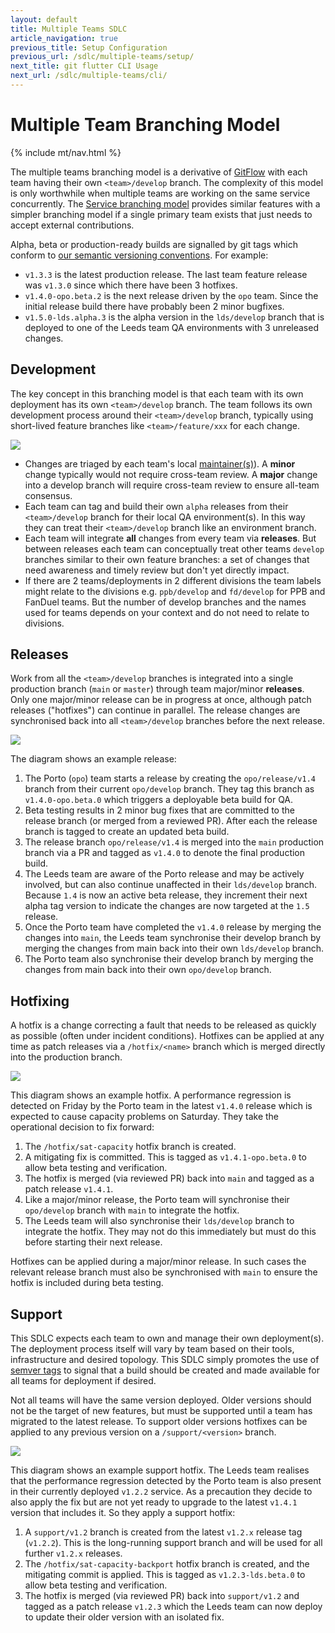 ```yaml
---
layout: default
title: Multiple Teams SDLC
article_navigation: true
previous_title: Setup Configuration
previous_url: /sdlc/multiple-teams/setup/
next_title: git flutter CLI Usage
next_url: /sdlc/multiple-teams/cli/
---
```


# Multiple Team Branching Model

{% include mt/nav.html %}

The multiple teams branching model is a derivative of [GitFlow](https://nvie.com/posts/a-successful-git-branching-model/) with each team having their own `<team>/develop` branch. The complexity of this model is only worthwhile when multiple teams are working on the same service concurrently. The [Service branching model](/sdlc/service/) provides similar features with a simpler branching model if a single primary team exists that just needs to accept external contributions.

Alpha, beta or production-ready builds are signalled by git tags which conform to [our semantic versioning conventions](/sdlc/package/). For example:

- `v1.3.3` is the latest production release. The last team feature release was `v1.3.0` since which there have been 3 hotfixes.
- `v1.4.0-opo.beta.2` is the next release driven by the `opo` team. Since the initial release build there have probably been 2 minor bugfixes.
- `v1.5.0-lds.alpha.3` is the alpha version in the `lds/develop` branch that is deployed to one of the Leeds team QA environments with 3 unreleased changes.

## Development

The key concept in this branching model is that each team with its own deployment has its own `<team>/develop` branch. The team follows its own development process around their `<team>/develop` branch, typically using short-lived feature branches like `<team>/feature/xxx` for each change.

<img src="/sdlc/multiple-teams/dev.drawio.svg" class="w-full max-w-3xl mx-auto">

- Changes are triaged by each team's local [maintainer(s)](/how/multiple-teams/#who-are-maintainers)). A **minor** change typically would not require cross-team review. A **major** change into a develop branch will require cross-team review to ensure all-team consensus.
- Each team can tag and build their own `alpha` releases from their `<team>/develop` branch for their local QA environment(s). In this way they can treat their `<team>/develop` branch like an environment branch.
- Each team will integrate **all** changes from every team via **releases**. But between releases each team can conceptually treat other teams `develop` branches similar to their own feature branches: a set of changes that need awareness and timely review but don't yet directly impact.
- If there are 2 teams/deployments in 2 different divisions the team labels might relate to the divisions e.g. `ppb/develop` and `fd/develop` for PPB and FanDuel teams. But the number of develop branches and the names used for teams depends on your context and do not need to relate to divisions.

## Releases

Work from all the `<team>/develop` branches is integrated into a single production branch (`main` or `master`) through team major/minor **releases**. Only one major/minor release can be in progress at once, although patch releases ("hotfixes") can continue in parallel. The release changes are synchronised back into all `<team>/develop` branches before the next release.

<img src="/sdlc/multiple-teams/release.drawio.svg" class="w-full max-w-3xl mx-auto">

The diagram shows an example release:

1. The Porto (`opo`) team starts a release by creating the `opo/release/v1.4` branch from their current `opo/develop` branch. They tag this branch as `v1.4.0-opo.beta.0` which triggers a deployable beta build for QA.
2. Beta testing results in 2 minor bug fixes that are committed to the release branch (or merged from a reviewed PR). After each the release branch is tagged to create an updated beta build.
3. The release branch `opo/release/v1.4` is merged into the `main` production branch via a PR and tagged as `v1.4.0` to denote the final production build.
4. The Leeds team are aware of the Porto release and may be actively involved, but can also continue unaffected in their `lds/develop` branch. Because `1.4` is now an active beta release, they increment their next alpha tag version to indicate the changes are now targeted at the `1.5` release.
5. Once the Porto team have completed the `v1.4.0` release by merging the changes into `main`, the Leeds team synchronise their develop branch by merging the changes from main back into their own `lds/develop` branch.
6. The Porto team also synchronise their develop branch by merging the changes from main back into their own `opo/develop` branch.

## Hotfixing

A hotfix is a change correcting a fault that needs to be released as quickly as possible (often under incident conditions). Hotfixes can be applied at any time as patch releases via a `/hotfix/<name>` branch which is merged directly into the production branch.

<img src="/sdlc/multiple-teams/hotfix.drawio.svg" class="w-full max-w-xl mx-auto">

This diagram shows an example hotfix. A performance regression is detected on Friday by the Porto team in the latest `v1.4.0` release which is expected to cause capacity problems on Saturday. They take the operational decision to fix forward:

1. The `/hotfix/sat-capacity` hotfix branch is created.
2. A mitigating fix is committed. This is tagged as `v1.4.1-opo.beta.0` to allow beta testing and verification.
3. The hotfix is merged (via reviewed PR) back into `main` and tagged as a patch release `v1.4.1`.
4. Like a major/minor release, the Porto team will synchronise their `opo/develop` branch with `main` to integrate the hotfix.
5. The Leeds team will also synchronise their `lds/develop` branch to integrate the hotfix. They may not do this immediately but must do this before starting their next release.

Hotfixes can be applied during a major/minor release. In such cases the relevant release branch must also be synchronised with `main` to ensure the hotfix is included during beta testing.

## Support

This SDLC expects each team to own and manage their own deployment(s). The deployment process itself will vary by team based on their tools, infrastructure and desired topology. This SDLC simply promotes the use of [semver tags](/sdlc/package/) to signal that a build should be created and made available for all teams for deployment if desired.

Not all teams will have the same version deployed. Older versions should not be the target of new features, but must be supported until a team has migrated to the latest release. To support older versions hotfixes can be applied to any previous version on a `/support/<version>` branch.

<img src="/sdlc/multiple-teams/support.drawio.svg" class="w-full max-w-xl mx-auto">

This diagram shows an example support hotfix. The Leeds team realises that the performance regression detected by the Porto team is also present in their currently deployed `v1.2.2` service. As a precaution they decide to also apply the fix but are not yet ready to upgrade to the latest `v1.4.1` version that includes it. So they apply a support hotfix:

1. A `support/v1.2` branch is created from the latest `v1.2.x` release tag (`v1.2.2`). This is the long-running support branch and will be used for all further `v1.2.x` releases.
2. The `/hotfix/sat-capacity-backport` hotfix branch is created, and the mitigating commit is applied. This is tagged as `v1.2.3-lds.beta.0` to allow beta testing and verification.
3. The hotfix is merged (via reviewed PR) back into `support/v1.2` and tagged as a patch release `v1.2.3` which the Leeds team can now deploy to update their older version with an isolated fix.

